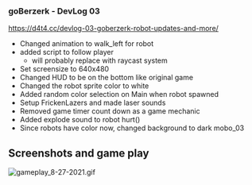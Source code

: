 ### goBerzerk - DevLog 03

https://d4t4.cc/devlog-03-goberzerk-robot-updates-and-more/

 - Changed animation to walk_left for robot
 - added script to follow player
    - will probably replace with raycast system
 - Set screensize to 640x480
 - Changed HUD to be on the bottom like original game
 - Changed the robot sprite color to white
 - Added random color selection on Main when robot spawned
 - Setup FrickenLazers and made laser sounds
 - Removed game timer count down as a game mechanic
 - Added explode sound to robot hurt()
 - Since robots have color now, changed background to dark mobo_03



## Screenshots and game play

![gameplay_8-27-2021.gif](devlog/images/gameplay_8-27-2021.gif)


